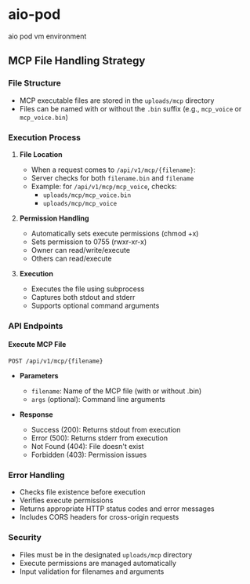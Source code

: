 # aio-pod
aio pod vm environment

## MCP File Handling Strategy

### File Structure
- MCP executable files are stored in the `uploads/mcp` directory
- Files can be named with or without the `.bin` suffix (e.g., `mcp_voice` or `mcp_voice.bin`)

### Execution Process
1. **File Location**
   - When a request comes to `/api/v1/mcp/{filename}`:
   - Server checks for both `filename.bin` and `filename`
   - Example: for `/api/v1/mcp/mcp_voice`, checks:
     - `uploads/mcp/mcp_voice.bin`
     - `uploads/mcp/mcp_voice`

2. **Permission Handling**
   - Automatically sets execute permissions (chmod +x)
   - Sets permission to 0755 (rwxr-xr-x)
   - Owner can read/write/execute
   - Others can read/execute

3. **Execution**
   - Executes the file using subprocess
   - Captures both stdout and stderr
   - Supports optional command arguments

### API Endpoints

#### Execute MCP File
```http
POST /api/v1/mcp/{filename}
```
- **Parameters**
  - `filename`: Name of the MCP file (with or without .bin)
  - `args` (optional): Command line arguments

- **Response**
  - Success (200): Returns stdout from execution
  - Error (500): Returns stderr from execution
  - Not Found (404): File doesn't exist
  - Forbidden (403): Permission issues

### Error Handling
- Checks file existence before execution
- Verifies execute permissions
- Returns appropriate HTTP status codes and error messages
- Includes CORS headers for cross-origin requests

### Security
- Files must be in the designated `uploads/mcp` directory
- Execute permissions are managed automatically
- Input validation for filenames and arguments
